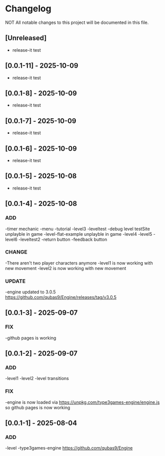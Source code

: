 # Changelog

NOT All notable changes to this project will be documented in this file.

## [Unreleased]

- release-it test

## [0.0.1-11] - 2025-10-09

- release-it test

## [0.0.1-8] - 2025-10-09

- release-it test

## [0.0.1-7] - 2025-10-09

- release-it test

## [0.0.1-6] - 2025-10-09

- release-it test

## [0.0.1-5] - 2025-10-08

- release-it test

## [0.0.1-4] - 2025-10-08

### ADD

-timer mechanic
-menu
-tutorial
-level3
-leveltest
-debug level testSite unplayble in game
-level-flat-example unplayble in game
-level4
-level5 
-level6
-leveltest2
-return button
-feedback button

### CHANGE
-There aren't two player characters anymore
-level1 is now working with new movement
-level2 is now working with new movement

### UPDATE
-engine updated to 3.0.5 https://github.com/qubas9/Engine/releases/tag/v3.0.5

## [0.0.1-3] - 2025-09-07

### FIX
-github pages is working

## [0.0.1-2] - 2025-09-07

### ADD
-level1
-level2
-level transitions

### FIX
-engine is now loaded via https://unpkg.com/type3games-engine/engine.js so github pages is now working

## [0.0.1-1] - 2025-08-04

### ADD
-level
-type3games-engine https://github.com/qubas9/Engine
